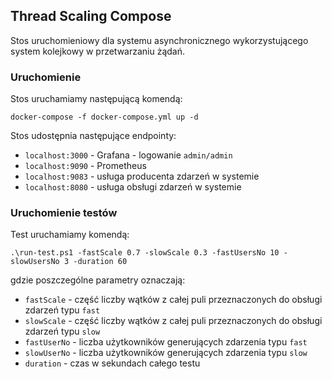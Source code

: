 ## Thread Scaling Compose

Stos uruchomieniowy dla systemu asynchronicznego wykorzystującego system kolejkowy w przetwarzaniu żądań.

### Uruchomienie

Stos uruchamiamy następującą komendą:

`docker-compose -f docker-compose.yml up -d`

Stos udostępnia następujące endpointy:

- `localhost:3000` - Grafana - logowanie `admin/admin`
- `localhost:9090` - Prometheus
- `localhost:9083` - usługa producenta zdarzeń w systemie
- `localhost:8080` - usługa obsługi zdarzeń w systemie

### Uruchomienie testów

Test uruchamiamy komendą:

`.\run-test.ps1 -fastScale 0.7 -slowScale 0.3 -fastUsersNo 10 -slowUsersNo 3 -duration 60`

gdzie poszczególne parametry oznaczają:

- `fastScale` - część liczby wątków z całej puli przeznaczonych do obsługi zdarzeń typu `fast`
- `slowScale` - część liczby wątków z całej puli przeznaczonych do obsługi zdarzeń typu `slow`
- `fastUserNo` - liczba użytkowników generujących zdarzenia typu `fast`
- `slowUserNo` - liczba użytkowników generujących zdarzenia typu `slow`
- `duration` - czas w sekundach całego testu
